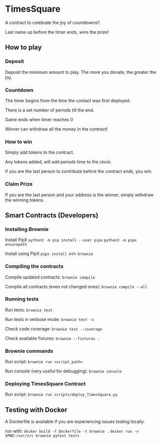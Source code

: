 # TimesSquare

A contract to celebrate the joy of countdowns!!

Last name up before the timer ends, wins the prize!

## How to play

### Deposit
Deposit the minimum amount to play. The more you donate, the greater the joy. 

### Countdown
The timer begins from the time the contact was first deployed.

There is a set number of periods till the end. 

Game ends when timer reaches 0

Winner can withdraw all the money in the contract!

### How to win
Simply add tokens to the contract. 

Any tokens added, will add periods time to the clock.

If you are the last person to contribute before the contract ends, you win.

### Claim Prize

If you are the last person and your address is the winner, simply withdraw the winning tokens. 






## Smart Contracts (Developers) 

### Installing Brownie

Install PipX
`python3 -m pip install --user pipx`
`python3 -m pipx ensurepath`

Install using PipX
`pipx install eth-brownie`

### Compiling the contracts

Compile updated contracts: `brownie compile`

Compile all contracts (even not changed ones): `brownie compile --all`

### Running tests

Run tests: `brownie test`

Run tests in verbose mode: `brownie test -v`

Check code coverage: `brownie test --coverage`

Check available fixtures: `brownie --fixtures .`


### Brownie commands

Run script: `brownie run <script_path>`

Run console (very useful for debugging): `brownie console`

### Deploying TimesSquare Contract

Run script: `brownie run scripts/deploy_TimesSquare.py`


## Testing with Docker

A Dockerfile is available if you are experiencing issues testing locally.

run with:
`docker build -f Dockerfile -t brownie .`
`docker run -v $PWD:/usr/src brownie pytest tests`